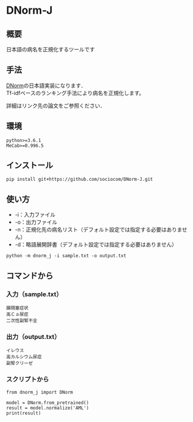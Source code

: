 # DNorm-J
## 概要
日本語の病名を正規化するツールです

## 手法
[DNorm](https://www.ncbi.nlm.nih.gov/pmc/articles/PMC3810844/)の日本語実装になります．  
Tf-idfベースのランキング手法により病名を正規化します。

詳細はリンク先の論文をご参照ください．

## 環境
```
python>=3.6.1
MeCab>=0.996.5
```

## インストール
```
pip install git+https://github.com/sociocom/DNorm-J.git
```

## 使い方
- -i：入力ファイル
- -o：出力ファイル
- -n：正規化先の病名リスト（デフォルト設定では指定する必要はありません）
- -d：略語展開辞書（デフォルト設定では指定する必要はありません）

```python -m dnorm_j -i sample.txt -o output.txt```

## コマンドから
### 入力（sample.txt）
```
腸閉塞症状
高Ｃａ尿症
二次性副腎不全
```

### 出力（output.txt）
```
イレウス
高カルシウム尿症
副腎クリーゼ
```

### スクリプトから

```
from dnorm_j import DNorm

model = DNorm.from_pretrained()
result = model.normalize('AML')
print(result)
```


